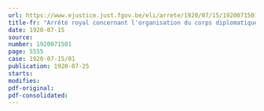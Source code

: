 ```yaml
---
url: https://www.ejustice.just.fgov.be/eli/arrete/1920/07/15/1920071501/justel
title-fr: "Arrêté royal concernant l'organisation du corps diplomatique"
date: 1920-07-15
source:
number: 1920071501
page: 5555
case: 1920-07-15/01
publication: 1920-07-25
starts:
modifies:
pdf-original:
pdf-consolidated:
---
```


